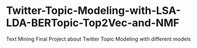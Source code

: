 # Twitter-Topic-Modeling-with-LSA-LDA-BERTopic-Top2Vec-and-NMF
Text Mining Final Project about Twitter Topic Modeling with different models
